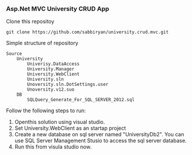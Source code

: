 ### Asp.Net MVC University CRUD App

Clone this repositoy

    git clone https://github.com/sabbiryan/university.crud.mvc.git
   
Simple structure of repository

    Source
        University
            Univerisy.DataAccess
            University.Manager
            University.WebClient
            University.sln
            Unoversity.sln.DotSettings.user
            Unoversity.v12.suo
        DB
            SQLQuery_Generate_For_SQL_SERVER_2012.sql

Follow the following steps to run: 

1. Openthis solution using visual studio.
2. Set University.WebClient as an startap project
3. Create a new database on sql server named "UniversityDb2". You can use SQL Server Management Stusio to access the sql server database.
4. Run this from visula studio now.



